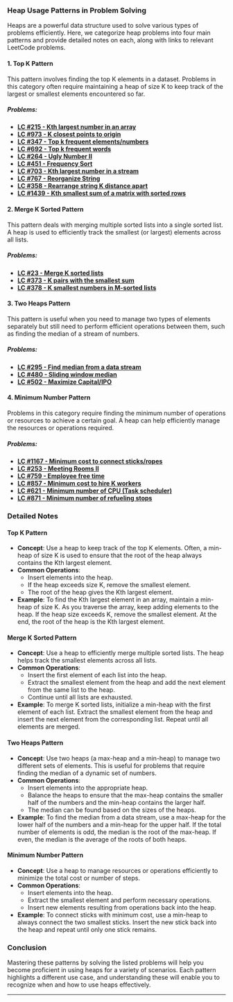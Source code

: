 ### Heap Usage Patterns in Problem Solving

Heaps are a powerful data structure used to solve various types of problems efficiently. Here, we categorize heap problems into four main patterns and provide detailed notes on each, along with links to relevant LeetCode problems.

#### 1. Top K Pattern
This pattern involves finding the top K elements in a dataset. Problems in this category often require maintaining a heap of size K to keep track of the largest or smallest elements encountered so far.

##### Problems:
- **[LC #215 - Kth largest number in an array](https://leetcode.com/problems/kth-largest-element-in-an-array/)**
- **[LC #973 - K closest points to origin](https://leetcode.com/problems/k-closest-points-to-origin/)**
- **[LC #347 - Top k frequent elements/numbers](https://leetcode.com/problems/top-k-frequent-elements/)**
- **[LC #692 - Top k frequent words](https://leetcode.com/problems/top-k-frequent-words/)**
- **[LC #264 - Ugly Number II](https://leetcode.com/problems/ugly-number-ii/)**
- **[LC #451 - Frequency Sort](https://leetcode.com/problems/sort-characters-by-frequency/)**
- **[LC #703 - Kth largest number in a stream](https://leetcode.com/problems/kth-largest-element-in-a-stream/)**
- **[LC #767 - Reorganize String](https://leetcode.com/problems/reorganize-string/)**
- **[LC #358 - Rearrange string K distance apart](https://leetcode.com/problems/rearrange-string-k-distance-apart/)**
- **[LC #1439 - Kth smallest sum of a matrix with sorted rows](https://leetcode.com/problems/find-the-kth-smallest-sum-of-a-matrix-with-sorted-rows/)**

#### 2. Merge K Sorted Pattern
This pattern deals with merging multiple sorted lists into a single sorted list. A heap is used to efficiently track the smallest (or largest) elements across all lists.

##### Problems:
- **[LC #23 - Merge K sorted lists](https://leetcode.com/problems/merge-k-sorted-lists/)**
- **[LC #373 - K pairs with the smallest sum](https://leetcode.com/problems/find-k-pairs-with-smallest-sums/)**
- **[LC #378 - K smallest numbers in M-sorted lists](https://leetcode.com/problems/kth-smallest-element-in-a-sorted-matrix/)**

#### 3. Two Heaps Pattern
This pattern is useful when you need to manage two types of elements separately but still need to perform efficient operations between them, such as finding the median of a stream of numbers.

##### Problems:
- **[LC #295 - Find median from a data stream](https://leetcode.com/problems/find-median-from-data-stream/)**
- **[LC #480 - Sliding window median](https://leetcode.com/problems/sliding-window-median/)**
- **[LC #502 - Maximize Capital/IPO](https://leetcode.com/problems/ipo/)**

#### 4. Minimum Number Pattern
Problems in this category require finding the minimum number of operations or resources to achieve a certain goal. A heap can help efficiently manage the resources or operations required.

##### Problems:
- **[LC #1167 - Minimum cost to connect sticks/ropes](https://leetcode.com/problems/minimum-cost-to-connect-sticks/)**
- **[LC #253 - Meeting Rooms II](https://leetcode.com/problems/meeting-rooms-ii/)**
- **[LC #759 - Employee free time](https://leetcode.com/problems/employee-free-time/)**
- **[LC #857 - Minimum cost to hire K workers](https://leetcode.com/problems/minimum-cost-to-hire-k-workers/)**
- **[LC #621 - Minimum number of CPU (Task scheduler)](https://leetcode.com/problems/task-scheduler/)**
- **[LC #871 - Minimum number of refueling stops](https://leetcode.com/problems/minimum-number-of-refueling-stops/)**

### Detailed Notes

#### Top K Pattern
- **Concept**: Use a heap to keep track of the top K elements. Often, a min-heap of size K is used to ensure that the root of the heap always contains the Kth largest element.
- **Common Operations**: 
  - Insert elements into the heap.
  - If the heap exceeds size K, remove the smallest element.
  - The root of the heap gives the Kth largest element.
- **Example**: To find the Kth largest element in an array, maintain a min-heap of size K. As you traverse the array, keep adding elements to the heap. If the heap size exceeds K, remove the smallest element. At the end, the root of the heap is the Kth largest element.

#### Merge K Sorted Pattern
- **Concept**: Use a heap to efficiently merge multiple sorted lists. The heap helps track the smallest elements across all lists.
- **Common Operations**:
  - Insert the first element of each list into the heap.
  - Extract the smallest element from the heap and add the next element from the same list to the heap.
  - Continue until all lists are exhausted.
- **Example**: To merge K sorted lists, initialize a min-heap with the first element of each list. Extract the smallest element from the heap and insert the next element from the corresponding list. Repeat until all elements are merged.

#### Two Heaps Pattern
- **Concept**: Use two heaps (a max-heap and a min-heap) to manage two different sets of elements. This is useful for problems that require finding the median of a dynamic set of numbers.
- **Common Operations**:
  - Insert elements into the appropriate heap.
  - Balance the heaps to ensure that the max-heap contains the smaller half of the numbers and the min-heap contains the larger half.
  - The median can be found based on the sizes of the heaps.
- **Example**: To find the median from a data stream, use a max-heap for the lower half of the numbers and a min-heap for the upper half. If the total number of elements is odd, the median is the root of the max-heap. If even, the median is the average of the roots of both heaps.

#### Minimum Number Pattern
- **Concept**: Use a heap to manage resources or operations efficiently to minimize the total cost or number of steps.
- **Common Operations**:
  - Insert elements into the heap.
  - Extract the smallest element and perform necessary operations.
  - Insert new elements resulting from operations back into the heap.
- **Example**: To connect sticks with minimum cost, use a min-heap to always connect the two smallest sticks. Insert the new stick back into the heap and repeat until only one stick remains.

### Conclusion
Mastering these patterns by solving the listed problems will help you become proficient in using heaps for a variety of scenarios. Each pattern highlights a different use case, and understanding these will enable you to recognize when and how to use heaps effectively.

---
